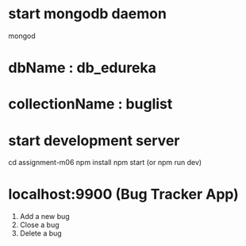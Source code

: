 # start mongodb daemon

mongod

# dbName : db_edureka
# collectionName : buglist

# start development server

cd assignment-m06
npm install
npm start (or npm run dev)

# localhost:9900 (Bug Tracker App)

1. Add a new bug
2. Close a bug
3. Delete a bug
